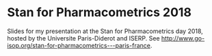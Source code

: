 # Stan for Pharmacometrics 2018
Slides for my presentation at the Stan for Pharmacometrics day 2018, hosted by the Universite Paris-Diderot and ISERP. See http://www.go-isop.org/stan-for-pharmacometrics---paris-france.
